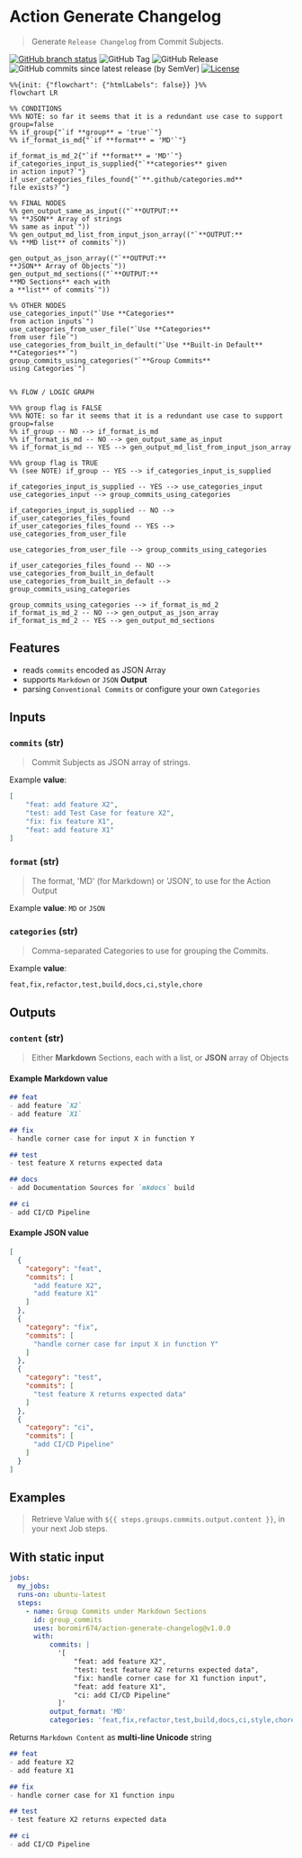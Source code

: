 # Action Generate Changelog

> Generate `Release Changelog` from Commit Subjects.

[![GitHub branch status](https://img.shields.io/github/checks-status/boromir674/action-generate-changelog/main?label=CI%2FCD)](https://github.com/boromir674/action-generate-changelog/actions/workflows/cicd.yml)
![GitHub Tag](https://img.shields.io/github/v/tag/boromir674/action-generate-changelog?sort=semver)
![GitHub Release](https://img.shields.io/github/v/release/boromir674/action-generate-changelog?sort=semver&color=blue)
![GitHub commits since latest release (by SemVer)](https://img.shields.io/github/commits-since/boromir674/action-generate-changelog/latest?color=blue&logo=semver&sort=semver)
[![License](https://img.shields.io/github/license/boromir674/action-generate-changelog)](https://github.com/boromir674/action-generate-changelog/blob/main/LICENSE)



```mermaid
%%{init: {"flowchart": {"htmlLabels": false}} }%%
flowchart LR

%% CONDITIONS
%%% NOTE: so far it seems that it is a redundant use case to support group=false
%% if_group{"`if **group** = 'true'`"}
%% if_format_is_md{"`if **format** = 'MD'`"}

if_format_is_md_2{"`if **format** = 'MD'`"}
if_categories_input_is_supplied{"`**categories** given
in action input?`"}
if_user_categories_files_found{"`**.github/categories.md**
file exists?`"}

%% FINAL NODES
%% gen_output_same_as_input(("`**OUTPUT:**
%% **JSON** Array of strings
%% same as input`"))
%% gen_output_md_list_from_input_json_array(("`**OUTPUT:**
%% **MD list** of commits`"))

gen_output_as_json_array(("`**OUTPUT:**
**JSON** Array of Objects`"))
gen_output_md_sections(("`**OUTPUT:**
**MD Sections** each with
a **list** of commits`"))

%% OTHER NODES
use_categories_input("`Use **Categories**
from action inputs`")
use_categories_from_user_file("`Use **Categories**
from user file`")
use_categories_from_built_in_default("`Use **Built-in Default**
**Categories**`")
group_commits_using_categories("`**Group Commits**
using Categories`")


%% FLOW / LOGIC GRAPH

%%% group flag is FALSE
%%% NOTE: so far it seems that it is a redundant use case to support group=false
%% if_group -- NO --> if_format_is_md
%% if_format_is_md -- NO --> gen_output_same_as_input
%% if_format_is_md -- YES --> gen_output_md_list_from_input_json_array

%%% group flag is TRUE
%% (see NOTE) if_group -- YES --> if_categories_input_is_supplied

if_categories_input_is_supplied -- YES --> use_categories_input
use_categories_input --> group_commits_using_categories

if_categories_input_is_supplied -- NO --> if_user_categories_files_found
if_user_categories_files_found -- YES --> use_categories_from_user_file

use_categories_from_user_file --> group_commits_using_categories

if_user_categories_files_found -- NO --> use_categories_from_built_in_default
use_categories_from_built_in_default --> group_commits_using_categories

group_commits_using_categories --> if_format_is_md_2
if_format_is_md_2 -- NO --> gen_output_as_json_array
if_format_is_md_2 -- YES --> gen_output_md_sections

```

## Features
- reads `commits` encoded as JSON Array
- supports `Markdown` or `JSON` **Output**
- parsing `Conventional Commits` or configure your own `Categories`

## Inputs

### `commits` (str)
> Commit Subjects as JSON array of strings.

Example **value**:
```json
[
    "feat: add feature X2",
    "test: add Test Case for feature X2",
    "fix: fix feature X1",
    "feat: add feature X1"
]
```

### `format` (str)
> The format, 'MD' (for Markdown) or 'JSON', to use for the Action Output

Example **value**: `MD` or `JSON`

### `categories` (str)
> Comma-separated Categories to use for grouping the Commits.

Example **value**:
```
feat,fix,refactor,test,build,docs,ci,style,chore
```
## Outputs

### `content` (str)
> Either **Markdown** Sections, each with a list, or **JSON** array of Objects

#### Example **Markdown value**
```markdown
## feat
- add feature `X2`
- add feature `X1`

## fix
- handle corner case for input X in function Y

## test
- test feature X returns expected data

## docs
- add Documentation Sources for `mkdocs` build

## ci
- add CI/CD Pipeline

```

#### Example **JSON value**
```json
[
  {
    "category": "feat",
    "commits": [
      "add feature X2",
      "add feature X1"
    ]
  },
  {
    "category": "fix",
    "commits": [
      "handle corner case for input X in function Y"
    ]
  },
  {
    "category": "test",
    "commits": [
      "test feature X returns expected data"
    ]
  },
  {
    "category": "ci",
    "commits": [
      "add CI/CD Pipeline"
    ]
  }
]
```

## Examples

> Retrieve Value with `${{ steps.groups.commits.output.content }}`, in your next Job steps.

## With static input
```yaml
jobs:
  my_jobs:
  runs-on: ubuntu-latest
  steps:
    - name: Group Commits under Markdown Sections
      id: group_commits
      uses: boromir674/action-generate-changelog@v1.0.0
      with:
          commits: |
            '[
                "feat: add feature X2",
                "test: test feature X2 returns expected data",
                "fix: handle corner case for X1 function input",
                "feat: add feature X1",
                "ci: add CI/CD Pipeline"
            ]'
          output_format: 'MD'
          categories: 'feat,fix,refactor,test,build,docs,ci,style,chore'
```
Returns `Markdown Content` as **multi-line Unicode** string

```markdown
## feat
- add feature X2
- add feature X1

## fix
- handle corner case for X1 function inpu

## test
- test feature X2 returns expected data

## ci
- add CI/CD Pipeline

```
